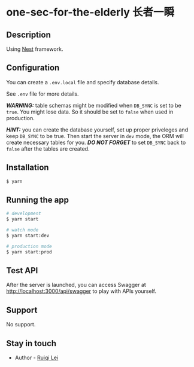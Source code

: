 # one-sec-for-the-elderly 长者一瞬

## Description

Using [Nest](https://github.com/nestjs/nest) framework.

## Configuration

You can create a `.env.local` file and specify database details.

See `.env` file for more details.

**_WARNING:_** table schemas might be modified when `DB_SYNC` is set to be `true`. You might lose data. So it should be set to `false` when used in production.

**_HINT:_** you can create the database yourself, set up proper priveleges and keep `DB_SYNC` to be true. Then start the server in `dev` mode, the ORM will create necessary tables for you. **_DO NOT FORGET_** to set `DB_SYNC` back to `false` after the tables are created.

## Installation

```bash
$ yarn
```

## Running the app

```bash
# development
$ yarn start

# watch mode
$ yarn start:dev

# production mode
$ yarn start:prod
```

## Test API

After the server is launched, you can access Swagger at [http://localhost:3000/api/swagger](http://localhost:3000/api/swagger) to play with APIs yourself.

## Support

No support.

## Stay in touch

- Author - [Ruiqi Lei](mail@rn7s2.cn)
